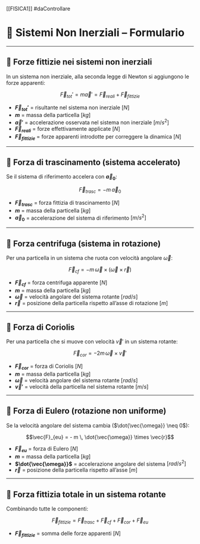 [[FISICA1]] #daControllare

# 📘 Sistemi Non Inerziali – Formulario

---

## 🔹 Forze fittizie nei sistemi non inerziali

In un sistema non inerziale, alla seconda legge di Newton si aggiungono le forze apparenti:  

$$\vec{F}_{tot}' = m \vec{a}' = \vec{F}_{reali} + \vec{F}_{fittizie}$$  

- **$\vec{F}_{tot}'$** = risultante nel sistema non inerziale $[N]$  
- **$m$** = massa della particella $[kg]$  
- **$\vec{a}'$** = accelerazione osservata nel sistema non inerziale $[m/s^2]$  
- **$\vec{F}_{reali}$** = forze effettivamente applicate $[N]$  
- **$\vec{F}_{fittizie}$** = forze apparenti introdotte per correggere la dinamica $[N]$  

---

## 🔹 Forza di trascinamento (sistema accelerato)

Se il sistema di riferimento accelera con **$\vec{a}_0$**:  

$$\vec{F}_{trasc} = - m \, \vec{a}_0$$  

- **$\vec{F}_{trasc}$** = forza fittizia di trascinamento $[N]$  
- **$m$** = massa della particella $[kg]$  
- **$\vec{a}_0$** = accelerazione del sistema di riferimento $[m/s^2]$  

---

## 🔹 Forza centrifuga (sistema in rotazione)

Per una particella in un sistema che ruota con velocità angolare $\vec{\omega}$:  

$$\vec{F}_{cf} = - m \, \vec{\omega} \times (\vec{\omega} \times \vec{r})$$  

- **$\vec{F}_{cf}$** = forza centrifuga apparente $[N]$  
- **$m$** = massa della particella $[kg]$  
- **$\vec{\omega}$** = velocità angolare del sistema rotante $[rad/s]$  
- **$\vec{r}$** = posizione della particella rispetto all’asse di rotazione $[m]$  

---

## 🔹 Forza di Coriolis

Per una particella che si muove con velocità $\vec{v}'$ in un sistema rotante:  

$$\vec{F}_{cor} = - 2 m \, \vec{\omega} \times \vec{v}'$$  

- **$\vec{F}_{cor}$** = forza di Coriolis $[N]$  
- **$m$** = massa della particella $[kg]$  
- **$\vec{\omega}$** = velocità angolare del sistema rotante $[rad/s]$  
- **$\vec{v}'$** = velocità della particella nel sistema rotante $[m/s]$  

---

## 🔹 Forza di Eulero (rotazione non uniforme)

Se la velocità angolare del sistema cambia ($\dot{\vec{\omega}} \neq 0$):  

$$\vec{F}_{eu} = - m \, \dot{\vec{\omega}} \times \vec{r}$$  

- **$\vec{F}_{eu}$** = forza di Eulero $[N]$  
- **$m$** = massa della particella $[kg]$  
- **$\dot{\vec{\omega}}$** = accelerazione angolare del sistema $[rad/s^2]$  
- **$\vec{r}$** = posizione della particella rispetto all’asse $[m]$  

---

## 🔹 Forza fittizia totale in un sistema rotante

Combinando tutte le componenti:  

$$\vec{F}_{fittizie} = \vec{F}_{trasc} + \vec{F}_{cf} + \vec{F}_{cor} + \vec{F}_{eu}$$  

- **$\vec{F}_{fittizie}$** = somma delle forze apparenti $[N]$  

